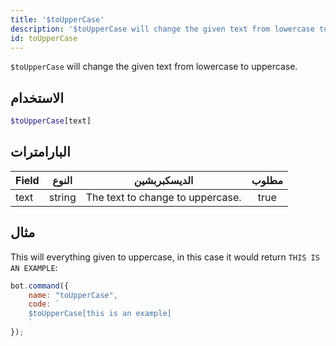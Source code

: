 ```yaml
---
title: '$toUpperCase'
description: '$toUpperCase will change the given text from lowercase to uppercase.'
id: toUpperCase
---
```


`$toUpperCase` will change the given text from lowercase to uppercase.

## الاستخدام

```php
$toUpperCase[text]
```

## البارامترات

| Field | النوع  | الديسكبربشين                     | مطلوب |
| ----- | ------ | -------------------------------- |:-----:|
| text  | string | The text to change to uppercase. | true  |

## مثال

This will everything given to uppercase, in this case it would return `THIS IS AN EXAMPLE`:

```javascript
bot.command({
    name: "toUpperCase",
    code: `
    $toUpperCase[this is an example]
    `
});
```